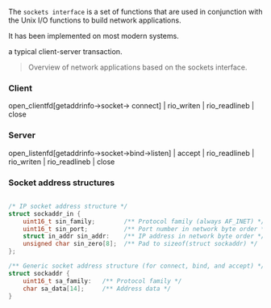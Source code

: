 
The `sockets interface` is a set of functions that are used in conjunction with the Unix I/O functions
to build network applications.

It has been implemented on most modern systems.

a typical client-server transaction.


> Overview of network applications based on the sockets interface.
### Client
open_clientfd[getaddrinfo->socket->                connect] | rio_writen    | rio_readlineb | close
### Server
open_listenfd[getaddrinfo->socket->bind->listen] | accept   | rio_readlineb | rio_writen    | rio_readlineb | close

### Socket address structures
```c

/* IP socket address structure */
struct sockaddr_in {
    uint16_t sin_family;        /** Protocol family (always AF_INET) */
    uint16_t sin_port;          /** Port number in network byte order */
    struct in_addr sin_addr:    /** IP address in network byte order */
    unsigned char sin_zero[8];  /** Pad to sizeof(struct sockaddr) */
};

/** Generic socket address structure (for connect, bind, and accept) */
struct sockaddr {
    uint16_t sa_family:   /** Protocol family */
    char sa_data[14];     /** Address data */
}


```